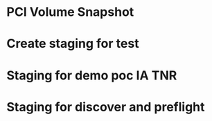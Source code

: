# PCI Volume Snapshot
# Create staging for test
# Staging for demo poc IA TNR
# Staging for discover and preflight